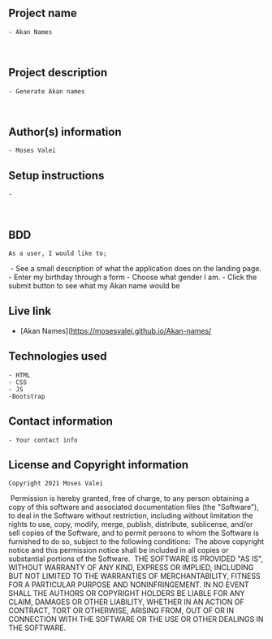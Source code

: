 ## Project name
    - Akan Names
​
## Project description
    - Generate Akan names
  
​
## Author(s) information
    - Moses Valei
  
## Setup instructions
    - 
​
## BDD
    As a user, I would like to;
​
    - See a  small description of what the application does on the landing page. 
    - Enter my birthday through a form
    - Choose what gender I am.
    - Click the submit button to see what my Akan name would be
  
## Live link
   -  [Akan Names](https://mosesvalei.github.io/Akan-names/
​
## Technologies used
    - HTML
    - CSS
    - JS
    -Bootstrap
  
## Contact information
    - Your contact info
  
## License and Copyright information
    Copyright 2021 Moses Valei
​
    Permission is hereby granted, free of charge, to any person obtaining a copy of this software and associated documentation files (the "Software"), to deal in the Software without restriction, including without limitation the rights to use, copy, modify, merge, publish, distribute, sublicense, and/or sell copies of the Software, and to permit persons to whom the Software is furnished to do so, subject to the following conditions:
​
    The above copyright notice and this permission notice shall be included in all copies or substantial portions of the Software.
​
    THE SOFTWARE IS PROVIDED "AS IS", WITHOUT WARRANTY OF ANY KIND, EXPRESS OR IMPLIED, INCLUDING BUT NOT LIMITED TO THE WARRANTIES OF MERCHANTABILITY, FITNESS FOR A PARTICULAR PURPOSE AND NONINFRINGEMENT. IN NO EVENT SHALL THE AUTHORS OR COPYRIGHT HOLDERS BE LIABLE FOR ANY CLAIM, DAMAGES OR OTHER LIABILITY, WHETHER IN AN ACTION OF CONTRACT, TORT OR OTHERWISE, ARISING FROM, OUT OF OR IN CONNECTION WITH THE SOFTWARE OR THE USE OR OTHER DEALINGS IN THE SOFTWARE.

